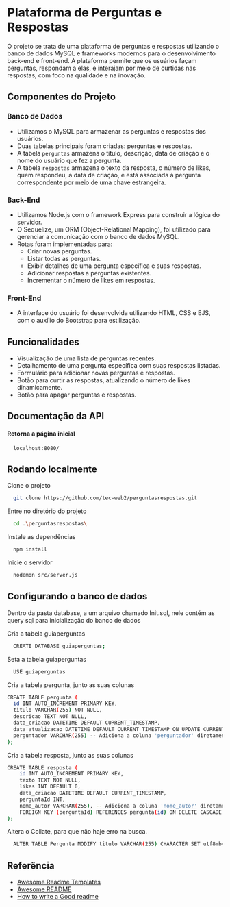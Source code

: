 
# Plataforma de Perguntas e Respostas

O projeto se trata de uma plataforma de perguntas e respostas utilizando o banco de dados MySQL e frameworks modernos para o desenvolvimento back-end e front-end. A plataforma permite que os usuários façam perguntas, respondam a elas, e interajam por meio de curtidas nas respostas, com foco na qualidade e na inovação.

## Componentes do Projeto

### Banco de Dados

- Utilizamos o MySQL para armazenar as perguntas e respostas dos usuários.
- Duas tabelas principais foram criadas: perguntas e respostas.
- A tabela `perguntas` armazena o título, descrição, data de criação e o nome do usuário que fez a pergunta.
- A tabela `respostas` armazena o texto da resposta, o número de likes, quem respondeu, a data de criação, e está associada à pergunta correspondente por meio de uma chave estrangeira.

### Back-End

- Utilizamos Node.js com o framework Express para construir a lógica do servidor.
- O Sequelize, um ORM (Object-Relational Mapping), foi utilizado para gerenciar a comunicação com o banco de dados MySQL.
- Rotas foram implementadas para:
  - Criar novas perguntas.
  - Listar todas as perguntas.
  - Exibir detalhes de uma pergunta específica e suas respostas.
  - Adicionar respostas a perguntas existentes.
  - Incrementar o número de likes em respostas.

### Front-End

- A interface do usuário foi desenvolvida utilizando HTML, CSS e EJS, com o auxílio do Bootstrap para estilização.

## Funcionalidades

- Visualização de uma lista de perguntas recentes.
- Detalhamento de uma pergunta específica com suas respostas listadas.
- Formulário para adicionar novas perguntas e respostas.
- Botão para curtir as respostas, atualizando o número de likes dinamicamente.
- Botão para apagar perguntas e respostas.

## Documentação da API

#### Retorna a página inicial

```http
  localhost:8080/
```




## Rodando localmente

Clone o projeto

```bash
  git clone https://github.com/tec-web2/perguntasrespostas.git
```

Entre no diretório do projeto

```bash
  cd .\perguntasrespostas\
```

Instale as dependências

```bash
  npm install
```

Inicie o servidor

```bash
  nodemon src/server.js
```

## Configurando o banco de dados

Dentro da pasta database, a um arquivo chamado Init.sql, nele contém as query sql para inicialização do banco de dados

Cria a tabela guiaperguntas

```bash
  CREATE DATABASE guiaperguntas;
```
Seta a tabela guiaperguntas

```bash
  USE guiaperguntas
```
Cria a tabela pergunta, junto as suas colunas

```bash
CREATE TABLE pergunta (
  id INT AUTO_INCREMENT PRIMARY KEY,
  titulo VARCHAR(255) NOT NULL,
  descricao TEXT NOT NULL,
  data_criacao DATETIME DEFAULT CURRENT_TIMESTAMP,
  data_atualizacao DATETIME DEFAULT CURRENT_TIMESTAMP ON UPDATE CURRENT_TIMESTAMP,
  perguntador VARCHAR(255) -- Adiciona a coluna 'perguntador' diretamente
);
```
Cria a tabela resposta, junto as suas colunas

```bash
CREATE TABLE resposta (
    id INT AUTO_INCREMENT PRIMARY KEY,
    texto TEXT NOT NULL,
    likes INT DEFAULT 0,
    data_criacao DATETIME DEFAULT CURRENT_TIMESTAMP,
    perguntaId INT,
    nome_autor VARCHAR(255), -- Adiciona a coluna 'nome_autor' diretamente
    FOREIGN KEY (perguntaId) REFERENCES pergunta(id) ON DELETE CASCADE
);
```

Altera o Collate, para que não haje erro na busca.

```bash
  ALTER TABLE Pergunta MODIFY titulo VARCHAR(255) CHARACTER SET utf8mb4 COLLATE utf8mb4_bin;
```

## Referência

 - [Awesome Readme Templates](https://awesomeopensource.com/project/elangosundar/awesome-README-templates)
 - [Awesome README](https://github.com/matiassingers/awesome-readme)
 - [How to write a Good readme](https://bulldogjob.com/news/449-how-to-write-a-good-readme-for-your-github-project)

